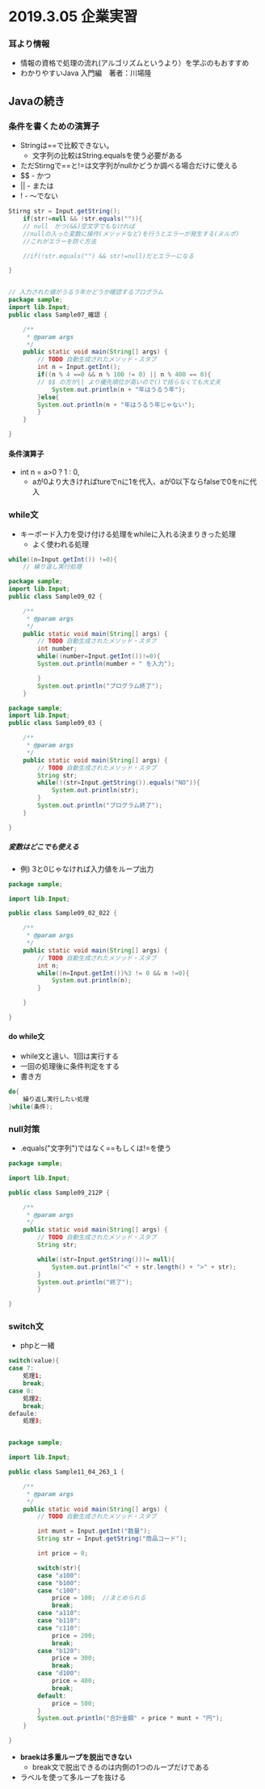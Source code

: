 ﻿# 2019.3.05 企業実習

### 耳より情報
- 情報の資格で処理の流れ(アルゴリズムというより）を学ぶのもおすすめ  
- わかりやすいJava 入門編　著者：川場隆

## Javaの続き

### 条件を書くための演算子
- Stringは==で比較できない。
	- 文字列の比較はString.equalsを使う必要がある
- ただStirngで==と!=は文字列がnullかどうか調べる場合だけに使える
- $$ - かつ
- &#124;&#124; - または
- ! - ～でない

```java
Stirng str = Input.getString();
	if(str!=null && !str.equals("")){
	// null　かつ(&&)空文字でもなければ 
	//nullの入った変数に操作(メソッドなど)を行うとエラーが発生する(ヌルポ)
	//これがエラーを防ぐ方法

	//if(!str.equals("") && str!=null)だとエラーになる

}


// 入力された値がうるう年かどうか確認するプログラム
package sample;
import lib.Input;
public class Sample07_確認 {

	/**
	 * @param args
	 */
	public static void main(String[] args) {
		// TODO 自動生成されたメソッド・スタブ
		int n = Input.getInt();
		if((n % 4 ==0 && n % 100 != 0) || n % 400 == 0){
		// $$ の方が|| より優先順位が高いので()で括らなくても大丈夫
			System.out.println(n + "年はうるう年");
		}else{
		System.out.println(n + "年はうるう年じゃない");
		}
	}

}
```


#### 条件演算子
- int n = a>0 ? 1 : 0,
	- aが0より大きければtureでnに1を代入、aが0以下ならfalseで0をnに代入

### while文
- キーボード入力を受け付ける処理をwhileに入れる決まりきった処理
	- よく使われる処理

```java
while((n=Input.getInt()) !=0){
	// 繰り返し実行処理

package sample;
import lib.Input;
public class Sample09_02 {

	/**
	 * @param args
	 */
	public static void main(String[] args) {
		// TODO 自動生成されたメソッド・スタブ
		int number;
		while((number=Input.getInt())!=0){
		System.out.println(number + " を入力");

		}
		System.out.println("プログラム終了");
	}

package sample;
import lib.Input;
public class Sample09_03 {

	/**
	 * @param args
	 */
	public static void main(String[] args) {
		// TODO 自動生成されたメソッド・スタブ
		String str;
		while(!(str=Input.getString()).equals("NO")){
			System.out.println(str);
		}
		System.out.println("プログラム終了");
	}

}
```

##### 変数はどこでも使える
- 例) 3と0じゃなければ入力値をループ出力

```java
package sample;

import lib.Input;

public class Sample09_02_022 {

	/**
	 * @param args
	 */
	public static void main(String[] args) {
		// TODO 自動生成されたメソッド・スタブ
		int n;
		while((n=Input.getInt())%3 != 0 && n !=0){
			System.out.println(n);
		}

	}

}
```

#### do while文
- while文と違い、1回は実行する
- 一回の処理後に条件判定をする
- 書き方

```java
do{
	繰り返し実行したい処理
}while(条件);
```

### null対策
- .equals("文字列")ではなく==もしくは!=を使う

```java
package sample;

import lib.Input;

public class Sample09_212P {

	/**
	 * @param args
	 */
	public static void main(String[] args) {
		// TODO 自動生成されたメソッド・スタブ
		String str;

		while((str=Input.getString())!= null){
			System.out.println("<" + str.length() + ">" + str);
		}
		System.out.println("終了");
		}

}
```

### switch文
- phpと一緒

```java
switch(value){
case 7: 
	処理1;
	break;
case 8:
	処理2;
	break;
defaule:
	処理3;


package sample;

import lib.Input;

public class Sample11_04_263_1 {

	/**
	 * @param args
	 */
	public static void main(String[] args) {
		// TODO 自動生成されたメソッド・スタブ

		int munt = Input.getInt("数量");
		String str = Input.getString("商品コード");

		int price = 0;

		switch(str){
		case "a100":
		case "b100":
		case "c100":
			price = 100;  //まとめられる
			break;
		case "a110":
		case "b110":
		case "c110":
			price = 200;
			break;
		case "b120":
			price = 300;
			break;
		case "d100":
			price = 400;
			break;
		default:
			price = 500;
		}
		System.out.println("合計金額" + price * munt + "円");
	}

}
```

- **braekは多重ループを脱出できない**
	- break文で脱出できるのは内側の1つのループだけである
- ラベルを使って多ループを抜ける
